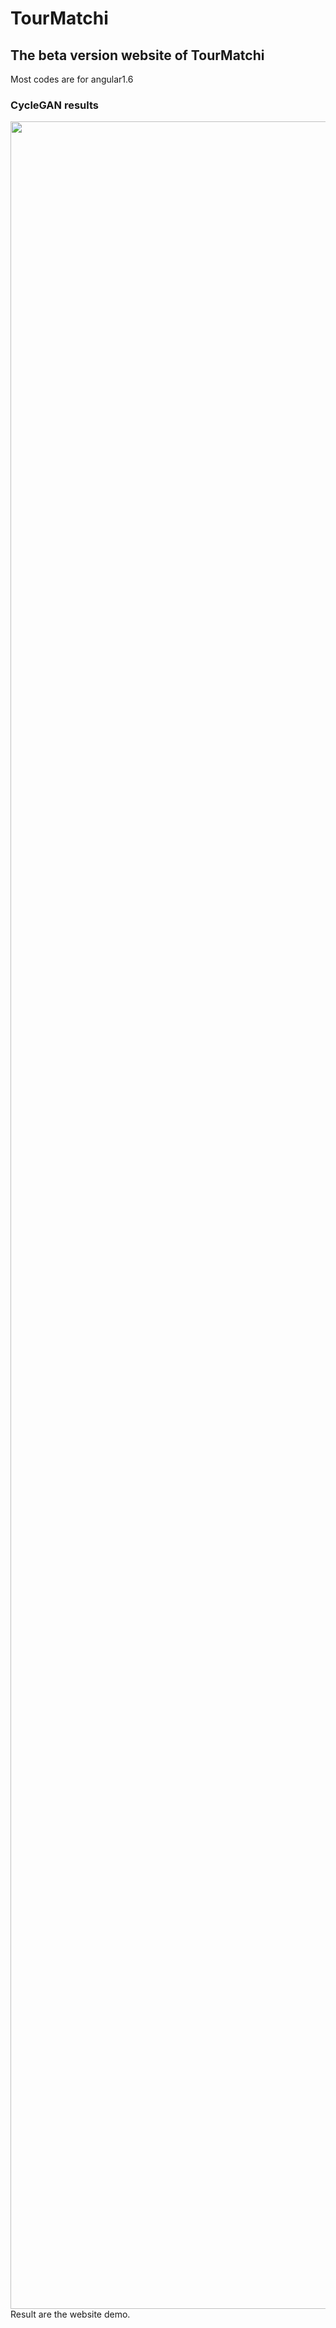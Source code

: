 # TourMatchi
## The beta version website of TourMatchi 
Most codes are for angular1.6 


### CycleGAN results
<img src="img/tourmatchi_beta web design.png" height=3500 /> 
Result are the website demo.



